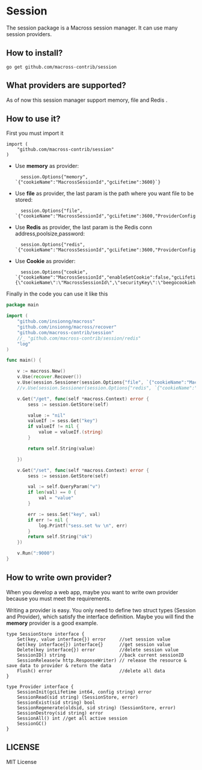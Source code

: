 Session
==============

The session package is a Macross session manager. It can use many session providers.

## How to install?

	go get github.com/macross-contrib/session


## What providers are supported?

As of now this session manager support memory, file and Redis .


## How to use it?

First you must import it

	import (
		"github.com/macross-contrib/session"
	)


* Use **memory** as provider:

        session.Options{"memory", `{"cookieName":"MacrossSessionId","gcLifetime":3600}`}

* Use **file** as provider, the last param is the path where you want file to be stored:

	    session.Options{"file", `{"cookieName":"MacrossSessionId","gcLifetime":3600,"ProviderConfig":"./data/session"}`}

* Use **Redis** as provider, the last param is the Redis conn address,poolsize,password:

		session.Options{"redis", `{"cookieName":"MacrossSessionId","gcLifetime":3600,"ProviderConfig":"127.0.0.1:6379,100,macross"}`}

* Use **Cookie** as provider:

		session.Options{"cookie", `{"cookieName":"MacrossSessionId","enableSetCookie":false,"gcLifetime":3600,"ProviderConfig":"{\"cookieName\":\"MacrossSessionId\",\"securityKey\":\"beegocookiehashkey\"}"}`}


Finally in the code you can use it like this

```go
package main

import (
	"github.com/insionng/macross"
	"github.com/insionng/macross/recover"
	"github.com/macross-contrib/session"
	//_ "github.com/macross-contrib/session/redis"
	"log"
)

func main() {

	v := macross.New()
	v.Use(recover.Recover())
	v.Use(session.Sessioner(session.Options{"file", `{"cookieName":"MacrossSessionId","gcLifetime":3600,"ProviderConfig":"./data/session"}`}))
	//v.Use(session.Sessioner(session.Options{"redis", `{"cookieName":"MacrossSessionId","gcLifetime":3600,"ProviderConfig":"127.0.0.1:6379"}`}))

	v.Get("/get", func(self *macross.Context) error {
		sess := session.GetStore(self)

		value := "nil"
		valueIf := sess.Get("key")
		if valueIf != nil {
			value = valueIf.(string)
		}

		return self.String(value)

	})

	v.Get("/set", func(self *macross.Context) error {
		sess := session.GetStore(self)

		val := self.QueryParam("v")
		if len(val) == 0 {
			val = "value"
		}

		err := sess.Set("key", val)
		if err != nil {
			log.Printf("sess.set %v \n", err)
		}
		return self.String("ok")
	})

	v.Run(":9000")
}
```


## How to write own provider?

When you develop a web app, maybe you want to write own provider because you must meet the requirements.

Writing a provider is easy. You only need to define two struct types
(Session and Provider), which satisfy the interface definition.
Maybe you will find the **memory** provider is a good example.

	type SessionStore interface {
		Set(key, value interface{}) error     //set session value
		Get(key interface{}) interface{}      //get session value
		Delete(key interface{}) error         //delete session value
		SessionID() string                    //back current sessionID
		SessionRelease(w http.ResponseWriter) // release the resource & save data to provider & return the data
		Flush() error                         //delete all data
	}

	type Provider interface {
		SessionInit(gcLifetime int64, config string) error
		SessionRead(sid string) (SessionStore, error)
		SessionExist(sid string) bool
		SessionRegenerate(oldsid, sid string) (SessionStore, error)
		SessionDestroy(sid string) error
		SessionAll() int //get all active session
		SessionGC()
	}


## LICENSE

MIT License
